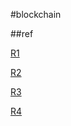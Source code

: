 
#blockchain 

##ref

[R1](https://www.zhihu.com/question/37290469)

[R2](https://www.zhihu.com/question/27687960)

[R3](http://www.bnext.com.tw/ext_rss/view/id/1336998)

[R4](https://rocket.cafe/talks/58431)


